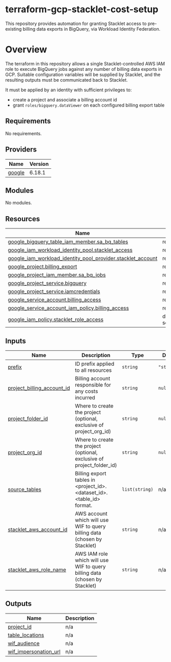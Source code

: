 # terraform-gcp-stacklet-cost-setup

This repository provides automation for granting Stacklet access to pre-existing billing data exports in BigQuery, via Workload Identity Federation.

# Overview

The terraform in this repository allows a single Stacklet-controlled AWS IAM role to execute BigQuery jobs against any number of billing data exports in GCP. Suitable configuration variables will be supplied by Stacklet, and the resulting outputs must be communicated back to Stacklet.

It must be applied by an identity with sufficient privileges to:
* create a project and associate a billing account id
* grant `roles/bigquery.dataViewer` on each configured billing export table

<!-- BEGIN_TF_DOCS -->
## Requirements

No requirements.

## Providers

| Name | Version |
|------|---------|
| <a name="provider_google"></a> [google](#provider\_google) | 6.18.1 |

## Modules

No modules.

## Resources

| Name | Type |
|------|------|
| [google_bigquery_table_iam_member.sa_bq_tables](https://registry.terraform.io/providers/hashicorp/google/latest/docs/resources/bigquery_table_iam) | resource |
| [google_iam_workload_identity_pool.stacklet_access](https://registry.terraform.io/providers/hashicorp/google/latest/docs/resources/iam_workload_identity_pool) | resource |
| [google_iam_workload_identity_pool_provider.stacklet_account](https://registry.terraform.io/providers/hashicorp/google/latest/docs/resources/iam_workload_identity_pool_provider) | resource |
| [google_project.billing_export](https://registry.terraform.io/providers/hashicorp/google/latest/docs/resources/google_project) | resource |
| [google_project_iam_member.sa_bq_jobs](https://registry.terraform.io/providers/hashicorp/google/latest/docs/resources/google_project_iam) | resource |
| [google_project_service.bigquery](https://registry.terraform.io/providers/hashicorp/google/latest/docs/resources/google_project_service) | resource |
| [google_project_service.iamcredentials](https://registry.terraform.io/providers/hashicorp/google/latest/docs/resources/google_project_service) | resource |
| [google_service_account.billing_access](https://registry.terraform.io/providers/hashicorp/google/latest/docs/resources/google_service_account) | resource |
| [google_service_account_iam_policy.billing_access](https://registry.terraform.io/providers/hashicorp/google/latest/docs/resources/google_service_account_iam) | resource |
| [google_iam_policy.stacklet_role_access](https://registry.terraform.io/providers/hashicorp/google/latest/docs/data-sources/iam_policy) | data source |

## Inputs

| Name | Description | Type | Default | Required |
|------|-------------|------|---------|:--------:|
| <a name="input_prefix"></a> [prefix](#input\_prefix) | ID prefix applied to all resources | `string` | `"stacklet"` | no |
| <a name="input_project_billing_account_id"></a> [project\_billing\_account\_id](#input\_project\_billing\_account\_id) | Billing account responsible for any costs incurred | `string` | `null` | no |
| <a name="input_project_folder_id"></a> [project\_folder\_id](#input\_project\_folder\_id) | Where to create the project (optional, exclusive of project\_org\_id) | `string` | `null` | no |
| <a name="input_project_org_id"></a> [project\_org\_id](#input\_project\_org\_id) | Where to create the project (optional, exclusive of project\_folder\_id) | `string` | `null` | no |
| <a name="input_source_tables"></a> [source\_tables](#input\_source\_tables) | Billing export tables in <project\_id>.<dataset\_id>.<table\_id> format. | `list(string)` | n/a | yes |
| <a name="input_stacklet_aws_account_id"></a> [stacklet\_aws\_account\_id](#input\_stacklet\_aws\_account\_id) | AWS account which will use WIF to query billing data (chosen by Stacklet) | `string` | n/a | yes |
| <a name="input_stacklet_aws_role_name"></a> [stacklet\_aws\_role\_name](#input\_stacklet\_aws\_role\_name) | AWS IAM role which will use WIF to query billing data (chosen by Stacklet) | `string` | n/a | yes |

## Outputs

| Name | Description |
|------|-------------|
| <a name="output_project_id"></a> [project\_id](#output\_project\_id) | n/a |
| <a name="output_table_locations"></a> [table\_locations](#output\_table\_locations) | n/a |
| <a name="output_wif_audience"></a> [wif\_audience](#output\_wif\_audience) | n/a |
| <a name="output_wif_impersonation_url"></a> [wif\_impersonation\_url](#output\_wif\_impersonation\_url) | n/a |
<!-- END_TF_DOCS -->